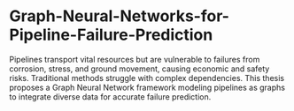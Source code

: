 # Graph-Neural-Networks-for-Pipeline-Failure-Prediction
Pipelines transport vital resources but are vulnerable to failures from corrosion, stress, and ground movement, causing economic and safety risks. Traditional methods struggle with complex dependencies. This thesis proposes a Graph Neural Network framework modeling pipelines as graphs to integrate diverse data for accurate failure prediction.
